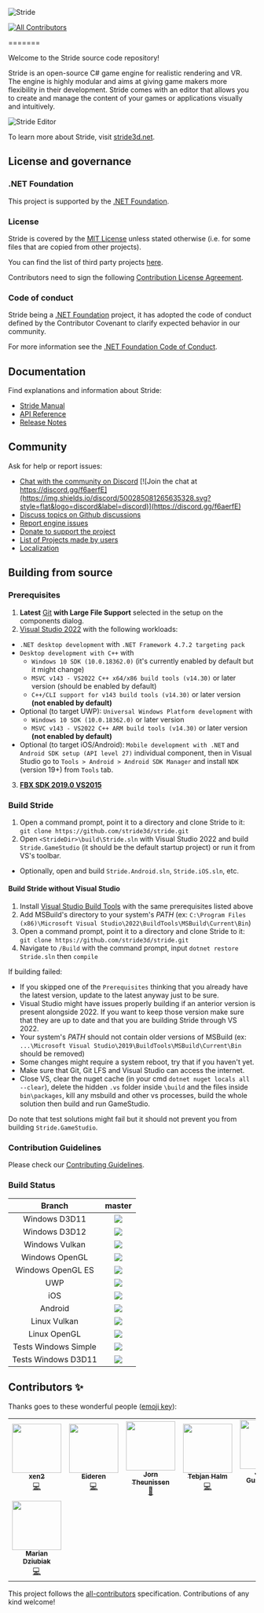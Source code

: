 ![Stride](sources/data/images/Logo/stride-logo-readme.png)
<!-- ALL-CONTRIBUTORS-BADGE:START - Do not remove or modify this section -->
[![All Contributors](https://img.shields.io/badge/all_contributors-8-orange.svg?style=flat-square)](#contributors-)
<!-- ALL-CONTRIBUTORS-BADGE:END -->
=======

Welcome to the Stride source code repository!

Stride is an open-source C# game engine for realistic rendering and VR. 
The engine is highly modular and aims at giving game makers more flexibility in their development.
Stride comes with an editor that allows you to create and manage the content of your games or applications visually and intuitively.

![Stride Editor](https://stride3d.net/images/external/script-editor.png)

To learn more about Stride, visit [stride3d.net](https://stride3d.net/).

## License and governance

### .NET Foundation

This project is supported by the [.NET Foundation](https://dotnetfoundation.org).

### License

Stride is covered by the [MIT License](LICENSE.md) unless stated otherwise (i.e. for some files that are copied from other projects).

You can find the list of third party projects [here](THIRD%20PARTY.md).

Contributors need to sign the following [Contribution License Agreement](docs/ContributorLicenseAgreement.md).

### Code of conduct

Stride being a [.NET Foundation](https://www.dotnetfoundation.org/) project, it has adopted the code of conduct defined by the Contributor Covenant to clarify expected behavior in our community.

For more information see the [.NET Foundation Code of Conduct](https://dotnetfoundation.org/code-of-conduct). 

## Documentation

Find explanations and information about Stride:
* [Stride Manual](https://doc.stride3d.net/latest/manual/index.html)
* [API Reference](https://doc.stride3d.net/latest/api/index.html)
* [Release Notes](https://doc.stride3d.net/latest/ReleaseNotes/index.html)

## Community

Ask for help or report issues:
* [Chat with the community on Discord](https://discord.gg/f6aerfE) [![Join the chat at https://discord.gg/f6aerfE](https://img.shields.io/discord/500285081265635328.svg?style=flat&logo=discord&label=discord)](https://discord.gg/f6aerfE)
* [Discuss topics on Github discussions](https://github.com/stride3d/stride/discussions)
* [Report engine issues](https://github.com/stride3d/stride/issues)
* [Donate to support the project](https://opencollective.com/stride3d/)
* [List of Projects made by users](https://github.com/stride3d/stride-community-projects)
* [Localization](docs/localization.md)

## Building from source

### Prerequisites

1. **Latest** [Git](https://git-scm.com/downloads) **with Large File Support** selected in the setup on the components dialog.
2. [Visual Studio 2022](https://www.visualstudio.com/downloads/) with the following workloads:
  * `.NET desktop development` with `.NET Framework 4.7.2 targeting pack`
  * `Desktop development with C++` with
    * `Windows 10 SDK (10.0.18362.0)` (it's currently enabled by default but it might change)
    * `MSVC v143 - VS2022 C++ x64/x86 build tools (v14.30)` or later version (should be enabled by default)
    * `C++/CLI support for v143 build tools (v14.30)` or later version **(not enabled by default)**
  * Optional (to target UWP): `Universal Windows Platform development` with
    * `Windows 10 SDK (10.0.18362.0)` or later version
    * `MSVC v143 - VS2022 C++ ARM build tools (v14.30)` or later version **(not enabled by default)**
  * Optional (to target iOS/Android): `Mobile development with .NET` and `Android SDK setup (API level 27)` individual component, then in Visual Studio go to `Tools > Android > Android SDK Manager` and install `NDK` (version 19+) from `Tools` tab.
3. **[FBX SDK 2019.0 VS2015](https://www.autodesk.com/developer-network/platform-technologies/fbx-sdk-2019-0)**

### Build Stride

1. Open a command prompt, point it to a directory and clone Stride to it: `git clone https://github.com/stride3d/stride.git`
2. Open `<StrideDir>\build\Stride.sln` with Visual Studio 2022 and build `Stride.GameStudio` (it should be the default startup project) or run it from VS's toolbar.
* Optionally, open and build `Stride.Android.sln`, `Stride.iOS.sln`, etc.

#### Build Stride without Visual Studio

1. Install [Visual Studio Build Tools](https://aka.ms/vs/17/release/vs_BuildTools.exe) with the same prerequisites listed above
2. Add MSBuild's directory to your system's *PATH* (ex: `C:\Program Files (x86)\Microsoft Visual Studio\2022\BuildTools\MSBuild\Current\Bin`)
3. Open a command prompt, point it to a directory and clone Stride to it: `git clone https://github.com/stride3d/stride.git`
4. Navigate to `/Build` with the command prompt, input `dotnet restore Stride.sln` then `compile`

If building failed:
* If you skipped one of the `Prerequisites` thinking that you already have the latest version, update to the latest anyway just to be sure.
* Visual Studio might have issues properly building if an anterior version is present alongside 2022. If you want to keep those version make sure that they are up to date and that you are building Stride through VS 2022.
* Your system's *PATH* should not contain older versions of MSBuild (ex: `...\Microsoft Visual Studio\2019\BuildTools\MSBuild\Current\Bin` should be removed)
* Some changes might require a system reboot, try that if you haven't yet.
* Make sure that Git, Git LFS and Visual Studio can access the internet.
* Close VS, clear the nuget cache (in your cmd `dotnet nuget locals all --clear`), delete the hidden `.vs` folder inside `\build` and the files inside `bin\packages`, kill any msbuild and other vs processes, build the whole solution then build and run GameStudio.

Do note that test solutions might fail but it should not prevent you from building `Stride.GameStudio`.

### Contribution Guidelines

Please check our [Contributing Guidelines](docs/CONTRIBUTING.md).

### Build Status

|Branch| **master** |
|:--:|:--:|
|Windows D3D11|<a href="https://teamcity.stride3d.net/viewType.html?buildTypeId=Engine_BuildWindowsD3d11&branch=master&guest=1"><img src="https://teamcity.stride3d.net/app/rest/builds/buildType:(id:Engine_BuildWindowsD3d11),branch:master/statusIcon"/></a>
|Windows D3D12|<a href="https://teamcity.stride3d.net/viewType.html?buildTypeId=Engine_BuildWindowsD3d12&branch=master&guest=1"><img src="https://teamcity.stride3d.net/app/rest/builds/buildType:(id:Engine_BuildWindowsD3d12),branch:master/statusIcon"/></a>
|Windows Vulkan|<a href="https://teamcity.stride3d.net/viewType.html?buildTypeId=Engine_BuildWindowsVulkan&branch=master&guest=1"><img src="https://teamcity.stride3d.net/app/rest/builds/buildType:(id:Engine_BuildWindowsVulkan),branch:master/statusIcon"/></a>
|Windows OpenGL|<a href="https://teamcity.stride3d.net/viewType.html?buildTypeId=Engine_BuildWindowsOpenGL&branch=master&guest=1"><img src="https://teamcity.stride3d.net/app/rest/builds/buildType:(id:Engine_BuildWindowsOpenGL),branch:master/statusIcon"/></a>
|Windows OpenGL ES|<a href="https://teamcity.stride3d.net/viewType.html?buildTypeId=Engine_BuildWindowsOpenGLES&branch=master&guest=1"><img src="https://teamcity.stride3d.net/app/rest/builds/buildType:(id:Engine_BuildWindowsOpenGLES),branch:master/statusIcon"/></a>
|UWP|<a href="https://teamcity.stride3d.net/viewType.html?buildTypeId=Engine_BuildWindowsUWP&branch=master&guest=1"><img src="https://teamcity.stride3d.net/app/rest/builds/buildType:(id:Engine_BuildWindowsUWP),branch:master/statusIcon"/></a>
|iOS|<a href="https://teamcity.stride3d.net/viewType.html?buildTypeId=Engine_BuildiOS&branch=master&guest=1"><img src="https://teamcity.stride3d.net/app/rest/builds/buildType:(id:Engine_BuildiOS),branch:master/statusIcon"/></a>
|Android|<a href="https://teamcity.stride3d.net/viewType.html?buildTypeId=Engine_BuildAndroid&branch=master&guest=1"><img src="https://teamcity.stride3d.net/app/rest/builds/buildType:(id:Engine_BuildAndroid),branch:master/statusIcon"/></a>
|Linux Vulkan|<a href="https://teamcity.stride3d.net/viewType.html?buildTypeId=Engine_BuildLinuxVulkan&branch=master&guest=1"><img src="https://teamcity.stride3d.net/app/rest/builds/buildType:(id:Engine_BuildLinuxVulkan),branch:master/statusIcon"/></a>
|Linux OpenGL|<a href="https://teamcity.stride3d.net/viewType.html?buildTypeId=Engine_BuildLinuxOpenGL&branch=master&guest=1"><img src="https://teamcity.stride3d.net/app/rest/builds/buildType:(id:Engine_BuildLinuxOpenGL),branch:master/statusIcon"/></a>
|Tests Windows Simple| <a href="https://teamcity.stride3d.net/viewType.html?buildTypeId=Engine_Tests_WindowsSimple&branch=master&guest=1"><img src="https://teamcity.stride3d.net/app/rest/builds/buildType:(id:Engine_Tests_WindowsSimple),branch:master/statusIcon"/></a>
|Tests Windows D3D11|<a href="https://teamcity.stride3d.net/viewType.html?buildTypeId=Engine_Tests_WindowsD3D11&branch=master&guest=1"><img src="https://teamcity.stride3d.net/app/rest/builds/buildType:(id:Engine_Tests_WindowsD3D11),branch:master/statusIcon"/></a> 

## Contributors ✨

Thanks goes to these wonderful people ([emoji key](https://allcontributors.org/docs/en/emoji-key)):

<!-- ALL-CONTRIBUTORS-LIST:START - Do not remove or modify this section -->
<!-- prettier-ignore-start -->
<!-- markdownlint-disable -->
<table>
  <tr>
    <td align="center"><a href="https://stride3d.net"><img src="https://avatars.githubusercontent.com/u/527565?v=4?s=100" width="100px;" alt=""/><br /><sub><b>xen2</b></sub></a><br /><a href="https://github.com/stride3d/stride/commits?author=xen2" title="Code">💻</a></td>
    <td align="center"><a href="https://github.com/Eideren"><img src="https://avatars.githubusercontent.com/u/5742236?v=4?s=100" width="100px;" alt=""/><br /><sub><b>Eideren</b></sub></a><br /><a href="https://github.com/stride3d/stride/commits?author=Eideren" title="Code">💻</a></td>
    <td align="center"><a href="https://www.aggror.com"><img src="https://avatars.githubusercontent.com/u/3499539?v=4?s=100" width="100px;" alt=""/><br /><sub><b>Jorn Theunissen</b></sub></a><br /><a href="https://github.com/stride3d/stride/commits?author=Aggror" title="Documentation">📖</a></td>
    <td align="center"><a href="https://github.com/tebjan"><img src="https://avatars.githubusercontent.com/u/1094716?v=4?s=100" width="100px;" alt=""/><br /><sub><b>Tebjan Halm</b></sub></a><br /><a href="https://github.com/stride3d/stride/commits?author=tebjan" title="Code">💻</a></td>
    <td align="center"><a href="http://www.tinyrocket.se"><img src="https://avatars.githubusercontent.com/u/204513?v=4?s=100" width="100px;" alt=""/><br /><sub><b>Johan Gustafsson</b></sub></a><br /><a href="https://github.com/stride3d/stride/commits?author=johang88" title="Code">💻</a></td>
    <td align="center"><a href="https://github.com/ykafia"><img src="https://avatars.githubusercontent.com/u/32330908?v=4?s=100" width="100px;" alt=""/><br /><sub><b>Youness KAFIA</b></sub></a><br /><a href="https://github.com/stride3d/stride/commits?author=ykafia" title="Code">💻</a></td>
    <td align="center"><a href="https://github.com/azeno"><img src="https://avatars.githubusercontent.com/u/573618?v=4?s=100" width="100px;" alt=""/><br /><sub><b>Elias Holzer</b></sub></a><br /><a href="https://github.com/stride3d/stride/commits?author=azeno" title="Code">💻</a></td>
  </tr>
  <tr>
    <td align="center"><a href="http://md-techblog.net.pl"><img src="https://avatars.githubusercontent.com/u/10709060?v=4?s=100" width="100px;" alt=""/><br /><sub><b>Marian Dziubiak</b></sub></a><br /><a href="https://github.com/stride3d/stride/commits?author=manio143" title="Code">💻</a></td>
  </tr>
</table>

<!-- markdownlint-restore -->
<!-- prettier-ignore-end -->

<!-- ALL-CONTRIBUTORS-LIST:END -->

This project follows the [all-contributors](https://github.com/all-contributors/all-contributors) specification. Contributions of any kind welcome!